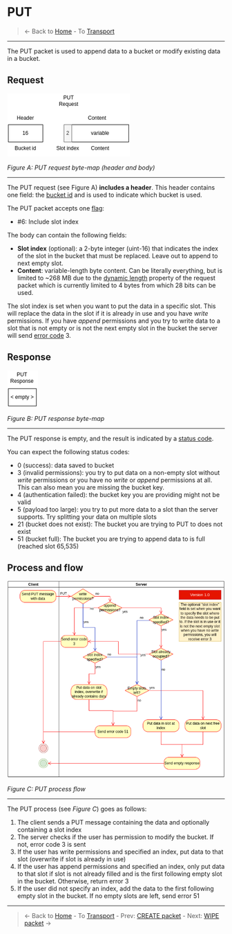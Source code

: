 # PUT
> &larr; Back to [Home](../index.md) - To [Transport](./index.md)

---
The PUT packet is used to append data to a bucket or modify existing data in a bucket.

## Request

![Put request bytemap](../img/transport-put-req.drawio.png)

_Figure A: PUT request byte-map (header and body)_

---
The PUT request (see Figure A) **includes a header**. This header contains one field: the [bucket id](./create.md#bucket-id) and is used to indicate which bucket is used.

The PUT packet accepts one [flag](./index.md#request-flags):
- #6: Include slot index

The body can contain the following fields:
- **Slot index** (optional): a 2-byte integer (uint-16) that indicates the index of the slot in the bucket that must be replaced. Leave out to append to next empty slot.
- **Content**: variable-length byte content. Can be literally everything, but is limited to ~268 MB due to the [dynamic length](./index.md#dynamically-sized-length) property of the request packet which is currently limited to 4 bytes from which 28 bits can be used.

The slot index is set when you want to put the data in a specific slot. This will replace the data in the slot if it is already in use and you have _write_ permissions. If you have _append_ permissions and you try to write data to a slot that is not empty or is not the next empty slot in the bucket the server will send [error code](./index.md#response-codes) 3.

## Response

![PUT response bytemap](../img/transport-put-res.drawio.png)

_Figure B: PUT response byte-map_

---
The PUT response is empty, and the result is indicated by a [status code](./index.md#response-codes).

You can expect the following status codes:
- 0 (success): data saved to bucket
- 3 (invalid permissions): you try to put data on a non-empty slot without _write_ permissions or you have no _write_ or _append_ permissions at all. This can also mean you are missing the bucket key.
- 4 (authentication failed): the bucket key you are providing might not be valid
- 5 (payload too large): you try to put more data to a slot than the server supports. Try splitting your data on multiple slots
- 21 (bucket does not exist): The bucket you are trying to PUT to does not exist
- 51 (bucket full): The bucket you are trying to append data to is full (reached slot 65,535)

## Process and flow

![Put process](../img/transport-put.drawio.png)

_Figure C: PUT process flow_

---
The PUT process (see _Figure C_) goes as follows:

1. The client sends a PUT message containing the data and optionally containing a slot index
2. The server checks if the user has permission to modify the bucket. If not, error code 3 is sent
3. If the user has write permissions and specified an index, put data to that slot (overwrite if slot is already in use)
4. If the user has append permissions and specified an index, only put data to that slot if slot is not already filled and is the first following empty slot in the bucket. Otherwise, return error 3
5. If the user did not specify an index, add the data to the first following empty slot in the bucket. If no empty slots are left, send error 51


---
> &larr; Back to [Home](../index.md) - To [Transport](./index.md) - Prev: [CREATE packet](./create.md) - Next: [WIPE packet](./wipe.md) &rarr;